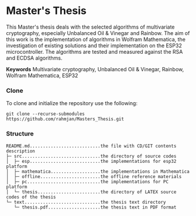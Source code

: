 # Master's Thesis
This Master's thesis deals with the selected algorithms of multivariate cryptography, especially Unbalanced Oil \& Vinegar and Rainbow. The aim of this work is the implementation of algorithms in Wolfram Mathematica, the investigation of existing solutions and their implementation on the ESP32 microcontroller. The algorithms are tested and measured against the RSA and ECDSA algorithms.

**Keywords** Multivariate cryptography, Unbalanced Oil & Vinegar, Rainbow, Wolfram Mathematica, ESP32  

### Clone
To clone and initialize the repository use the following:
```
git clone --recurse-submodules https://github.com/rahmjan/Masters_Thesis.git
```

### Structure
```
README.md...........................the file with CD/GIT contents description  
├─ src..............................the directory of source codes  
│  ├─ esp...........................the implementations for esp32 platform  
│  ├─ mathematica...................the implementations in Mathematica  
│  ├─ offline.......................the offline reference materials  
│  ├─ pc............................the implementations for PC platform  
│  └─ thesis........................the directory of LATEX source codes of the thesis  
└─ text.............................the thesis text directory  
   └─ thesis.pdf....................the thesis text in PDF format  
```
